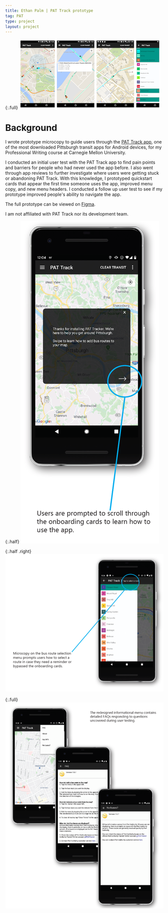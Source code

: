 ```yaml
---
title: Ethan Palm | PAT Track prototype
tag: PAT
type: project
layout: project
---
```



{:.full}
![](/images/PAT1.png)

# Background
I wrote prototype microcopy to guide users through the [PAT Track app](https://play.google.com/store/apps/details?id=rectangledbmi.com.pittsburghrealtimetracker&hl=en_US), one of the most downloaded Pittsburgh transit apps for Android devices, for my Professional Writing course at Carnegie Mellon University.

I conducted an initial user test with the PAT Track app to find pain points and barriers for people who had never used the app before. I also went through app reviews to further investigate where users were getting stuck or abandoning PAT Track. With this knowledge, I prototyped quickstart cards that appear the first time someone uses the app, improved menu copy, and new menu headers. I conducted a follow up user test to see if my prototype improved people's ability to navigate the app.

The full prototype can be viewed on [Figma](https://www.figma.com/proto/c8fv8JfIgbFHk5MamkGBDE/PAT-Tracker-redesign?node-id=25%3A63&scaling=scale-down).

I am not affiliated with PAT Track nor its development team.

{:.half}
![Type specimen](/images/PAT3.png)

{:.half .right}
![Type specimen](/images/PAT4.png)

{:.full}
![Type specimen](/images/PAT5.png)
